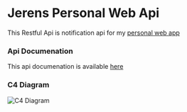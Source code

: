 # Jerens Personal Web Api
This Restful Api is notification api for my [personal web app](https://www.jerenslensun.com/)

### Api Documenation
This api documenation is available [here](jerensl.github.io/jerens-web-api/)

### C4 Diagram
![C4 Diagram](/tools/c4/view-notification.png)